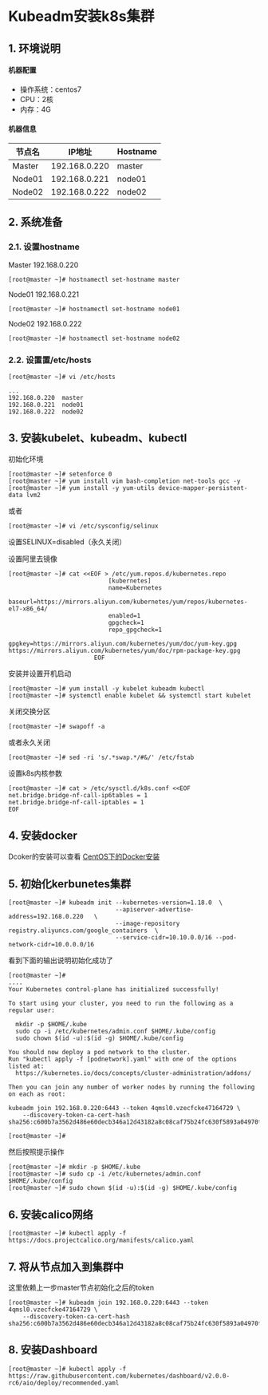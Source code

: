 # Kubeadm安装k8s集群

## 1. 环境说明

#### 机器配置

- 操作系统：centos7
- CPU：2核
- 内存：4G

#### 机器信息

| 节点名 | IP地址        | Hostname |
| ------ | ------------- | -------- |
| Master | 192.168.0.220 | master   |
| Node01 | 192.168.0.221 | node01   |
| Node02 | 192.168.0.222 | node02   |



## 2. 系统准备

### 2.1. 设置hostname

Master 192.168.0.220 

```shell
[root@master ~]# hostnamectl set-hostname master
```

Node01 192.168.0.221

```shell
[root@master ~]# hostnamectl set-hostname node01
```

Node02 192.168.0.222

```shell
[root@master ~]# hostnamectl set-hostname node02
```



### 2.2. 设置置/etc/hosts

```shell
[root@master ~]# vi /etc/hosts
```

```shell
...
192.168.0.220  master
192.168.0.221  node01
192.168.0.222  node02
```



## 3. 安装kubelet、kubeadm、kubectl

初始化环境

```shell
[root@master ~]# setenforce 0  
[root@master ~]# yum install vim bash-completion net-tools gcc -y
[root@master ~]# yum install -y yum-utils device-mapper-persistent-data lvm2
```
或者
```shell
[root@master ~]# vi /etc/sysconfig/selinux  
```

设置SELINUX=disabled（永久关闭）

设置阿里去镜像

```shell
[root@master ~]# cat <<EOF > /etc/yum.repos.d/kubernetes.repo
                            [kubernetes]
                            name=Kubernetes
                            baseurl=https://mirrors.aliyun.com/kubernetes/yum/repos/kubernetes-el7-x86_64/
                            enabled=1
                            gpgcheck=1
                            repo_gpgcheck=1
                            gpgkey=https://mirrors.aliyun.com/kubernetes/yum/doc/yum-key.gpg https://mirrors.aliyun.com/kubernetes/yum/doc/rpm-package-key.gpg
                        EOF
```

安装并设置开机启动
```shell 
[root@master ~]# yum install -y kubelet kubeadm kubectl
[root@master ~]# systemctl enable kubelet && systemctl start kubelet
```

关闭交换分区
``` shell 
[root@master ~]# swapoff -a   
```
或者永久关闭
``` shell
[root@master ~]# sed -ri 's/.*swap.*/#&/' /etc/fstab
```

设置k8s内核参数
``` shell
[root@master ~]# cat > /etc/sysctl.d/k8s.conf <<EOF
net.bridge.bridge-nf-call-ip6tables = 1
net.bridge.bridge-nf-call-iptables = 1
EOF
```

## 4. 安装docker

Dcoker的安装可以查看 [CentOS下的Docker安装](../../docker/install.md)


## 5. 初始化kerbunetes集群
``` shell
[root@master ~]# kubeadm init --kubernetes-version=1.18.0  \
                              --apiserver-advertise-address=192.168.0.220   \
                              --image-repository registry.aliyuncs.com/google_containers  \
                              --service-cidr=10.10.0.0/16 --pod-network-cidr=10.0.0.0/16
```

看到下面的输出说明初始化成功了

```shell
[root@master ~]# 
....
Your Kubernetes control-plane has initialized successfully!

To start using your cluster, you need to run the following as a regular user:

  mkdir -p $HOME/.kube
  sudo cp -i /etc/kubernetes/admin.conf $HOME/.kube/config
  sudo chown $(id -u):$(id -g) $HOME/.kube/config

You should now deploy a pod network to the cluster.
Run "kubectl apply -f [podnetwork].yaml" with one of the options listed at:
  https://kubernetes.io/docs/concepts/cluster-administration/addons/

Then you can join any number of worker nodes by running the following on each as root:

kubeadm join 192.168.0.220:6443 --token 4qmsl0.vzecfcke47164729 \
    --discovery-token-ca-cert-hash sha256:c600b7a3562d486e60decb346a12d43182a8c08caf75b24fc630f5893a04970f

[root@master ~]# 
```    

然后按照提示操作

```shell
[root@master ~]# mkdir -p $HOME/.kube
[root@master ~]# sudo cp -i /etc/kubernetes/admin.conf $HOME/.kube/config
[root@master ~]# sudo chown $(id -u):$(id -g) $HOME/.kube/config
```

## 6. 安装calico网络

```shell
[root@master ~]# kubectl apply -f https://docs.projectcalico.org/manifests/calico.yaml
```

## 7. 将从节点加入到集群中

这里依赖上一步master节点初始化之后的token   

```shell 
[root@master ~]# kubeadm join 192.168.0.220:6443 --token 4qmsl0.vzecfcke47164729 \
    --discovery-token-ca-cert-hash sha256:c600b7a3562d486e60decb346a12d43182a8c08caf75b24fc630f5893a04970f

```

## 8. 安装Dashboard

```shell
[root@master ~]# kubectl apply -f https://raw.githubusercontent.com/kubernetes/dashboard/v2.0.0-rc6/aio/deploy/recommended.yaml
```

